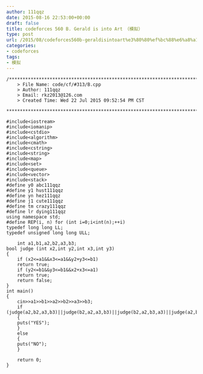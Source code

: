 ```yaml
---
author: 111qqz
date: 2015-08-16 22:53:00+00:00
draft: false
title: codeforces 560 B. Gerald is into Art　（模拟）
type: post
url: /2015/08/codeforces560b-geraldisintoart%e3%80%80%ef%bc%88%e6%a8%a1%e6%8b%9f%ef%bc%89/
categories:
- codeforces
tags:
- 模拟
---
```




    
    /*************************************************************************
    	> File Name: code/cf/#313/B.cpp
    	> Author: 111qqz
    	> Email: rkz2013@126.com 
    	> Created Time: Wed 22 Jul 2015 09:52:54 PM CST
     ************************************************************************/
    
    #include<iostream>
    #include<iomanip>
    #include<cstdio>
    #include<algorithm>
    #include<cmath>
    #include<cstring>
    #include<string>
    #include<map>
    #include<set>
    #include<queue>
    #include<vector>
    #include<stack>
    #define y0 abc111qqz
    #define y1 hust111qqz
    #define yn hez111qqz
    #define j1 cute111qqz
    #define tm crazy111qqz
    #define lr dying111qqz
    using namespace std;
    #define REP(i, n) for (int i=0;i<int(n);++i)  
    typedef long long LL;
    typedef unsigned long long ULL;
    
        int a1,b1,a2,b2,a3,b3;
    bool judge (int x2,int y2,int x3,int y3)
    {
        if (x2<=a1&&x3<=a1&&y2+y3<=b1)
    	return true;
        if (y2<=b1&&y3<=b1&&x2+x3<=a1)
    	return true;
        return false;
    }
    int main()
    {
        cin>>a1>>b1>>a2>>b2>>a3>>b3;
        if (judge(a2,b2,a3,b3)||judge(b2,a2,a3,b3)||judge(b2,a2,b3,a3)||judge(a2,b2,b3,a3))
        {
    	puts("YES");
        }
        else
        {
    	puts("NO");
        }
      
    	return 0;
    }
    



